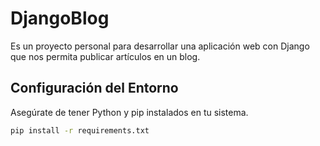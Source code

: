 # DjangoBlog
Es un proyecto personal para desarrollar una aplicación web con Django que nos permita publicar artículos en un blog. 
## Configuración del Entorno

Asegúrate de tener Python y pip instalados en tu sistema.

```bash
pip install -r requirements.txt

